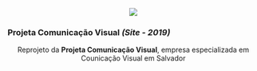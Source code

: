 
<p align="center">
<img src="http://velameweb.com.br/git/config/images/monitor.png" />
</p>

<p align="center">
  <h3>Projeta Comunicação Visual <em>(Site - 2019)</em></h3>
</p>

<p align="center">Reprojeto da <strong>Projeta Comunicação Visual</strong>, empresa especializada em Counicação Visual em Salvador</p>